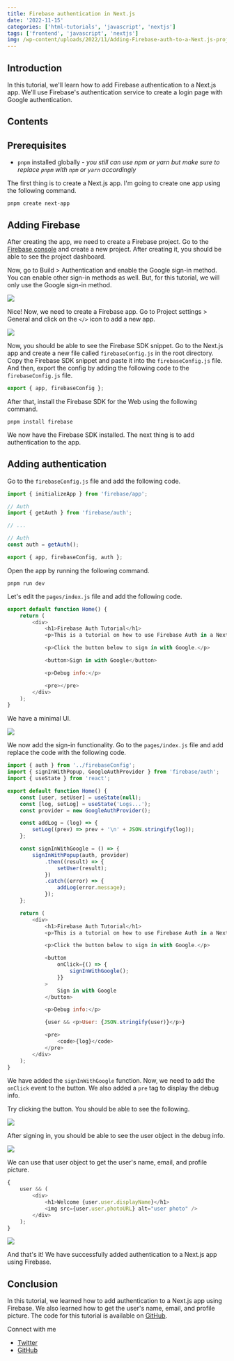 ```yaml
---
title: Firebase authentication in Next.js
date: '2022-11-15'
categories: ['html-tutorials', 'javascript', 'nextjs']
tags: ['frontend', 'javascript', 'nextjs']
img: /wp-content/uploads/2022/11/Adding-Firebase-auth-to-a-Next.js-project.png
---
```


## Introduction

In this tutorial, we'll learn how to add Firebase authentication to a Next.js app. We'll use Firebase's authentication service to create a login page with Google authentication.

## Contents

## Prerequisites

- `pnpm` installed globally - _you still can use npm or yarn but make sure to replace `pnpm` with `npm` or `yarn` accordingly_

The first thing is to create a Next.js app. I'm going to create one app using the following command.

```
pnpm create next-app
```

## Adding Firebase

After creating the app, we need to create a Firebase project. Go to the [Firebase console](https://console.firebase.google.com/) and create a new project. After creating it, you should be able to see the project dashboard.

Now, go to Build > Authentication and enable the Google sign-in method. You can enable other sign-in methods as well. But, for this tutorial, we will only use the Google sign-in method.

![](https://user-images.githubusercontent.com/76736580/201916923-3487692f-1cda-4b9e-a250-6c6059486736.png)

Nice! Now, we need to create a Firebase app. Go to Project settings > General and click on the `</>` icon to add a new app.

![](https://user-images.githubusercontent.com/76736580/201917627-ed8a559a-67ec-44b7-973c-7c5aa19e5615.png)

Now, you should be able to see the Firebase SDK snippet. Go to the Next.js app and create a new file called `firebaseConfig.js` in the root directory. Copy the Firebase SDK snippet and paste it into the `firebaseConfig.js` file. And then, export the config by adding the following code to the `firebaseConfig.js` file.

```js
export { app, firebaseConfig };
```

After that, install the Firebase SDK for the Web using the following command.

```
pnpm install firebase
```

We now have the Firebase SDK installed. The next thing is to add authentication to the app.

## Adding authentication

Go to the `firebaseConfig.js` file and add the following code.

```js
import { initializeApp } from 'firebase/app';

// Auth
import { getAuth } from 'firebase/auth';

// ...

// Auth
const auth = getAuth();

export { app, firebaseConfig, auth };
```

Open the app by running the following command.

```
pnpm run dev
```

Let's edit the `pages/index.js` file and add the following code.

```js
export default function Home() {
	return (
		<div>
			<h1>Firebase Auth Tutorial</h1>
			<p>This is a tutorial on how to use Firebase Auth in a Next.js app.</p>

			<p>Click the button below to sign in with Google.</p>

			<button>Sign in with Google</button>

			<p>Debug info:</p>

			<pre></pre>
		</div>
	);
}
```

We have a minimal UI.

![](https://user-images.githubusercontent.com/76736580/201920187-322d710d-f50e-42ab-af43-ae8944028a1f.png)

We now add the sign-in functionality. Go to the `pages/index.js` file and add replace the code with the following code.

```js
import { auth } from '../firebaseConfig';
import { signInWithPopup, GoogleAuthProvider } from 'firebase/auth';
import { useState } from 'react';

export default function Home() {
	const [user, setUser] = useState(null);
	const [log, setLog] = useState('Logs...');
	const provider = new GoogleAuthProvider();

	const addLog = (log) => {
		setLog((prev) => prev + '\n' + JSON.stringify(log));
	};

	const signInWithGoogle = () => {
		signInWithPopup(auth, provider)
			.then((result) => {
				setUser(result);
			})
			.catch((error) => {
				addLog(error.message);
			});
	};

	return (
		<div>
			<h1>Firebase Auth Tutorial</h1>
			<p>This is a tutorial on how to use Firebase Auth in a Next.js app.</p>

			<p>Click the button below to sign in with Google.</p>

			<button
				onClick={() => {
					signInWithGoogle();
				}}
			>
				Sign in with Google
			</button>

			<p>Debug info:</p>

			{user && <p>User: {JSON.stringify(user)}</p>}

			<pre>
				<code>{log}</code>
			</pre>
		</div>
	);
}
```

We have added the `signInWithGoogle` function. Now, we need to add the `onClick` event to the button. We also added a `pre` tag to display the debug info.

Try clicking the button. You should be able to see the following.

![](https://user-images.githubusercontent.com/76736580/201921975-51330893-abde-4203-83a5-c07871deb44d.png)

After signing in, you should be able to see the user object in the debug info.

![](https://user-images.githubusercontent.com/76736580/201923415-03e4ecf3-47b6-46e2-bd94-30cbb534b962.png)

We can use that user object to get the user's name, email, and profile picture.

```js
{
	user && (
		<div>
			<h1>Welcome {user.user.displayName}</h1>
			<img src={user.user.photoURL} alt="user photo" />
		</div>
	);
}
```

![](https://user-images.githubusercontent.com/76736580/201923621-075ff307-7c45-46e7-a02d-d219a0351f07.png)

And that's it! We have successfully added authentication to a Next.js app using Firebase.

## Conclusion

In this tutorial, we learned how to add authentication to a Next.js app using Firebase. We also learned how to get the user's name, email, and profile picture. The code for this tutorial is available on [GitHub](https://github.com/Posandu/nextjs-firebase-auth-tutorial).

Connect with me

- [Twitter](https://twitter.com/Posandu)
- [GitHub](https://github.com/Posandu)
